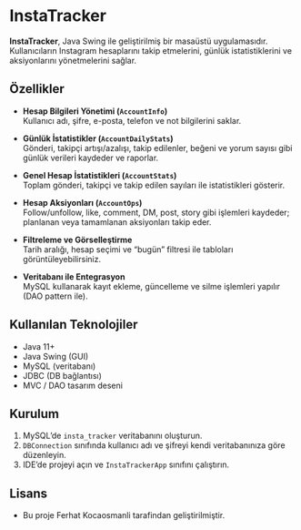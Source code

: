 # InstaTracker

**InstaTracker**, Java Swing ile geliştirilmiş bir masaüstü uygulamasıdır.  
Kullanıcıların Instagram hesaplarını takip etmelerini, günlük istatistiklerini ve aksiyonlarını yönetmelerini sağlar.

## Özellikler

- **Hesap Bilgileri Yönetimi (`AccountInfo`)**  
  Kullanıcı adı, şifre, e-posta, telefon ve not bilgilerini saklar.

- **Günlük İstatistikler (`AccountDailyStats`)**  
  Gönderi, takipçi artışı/azalışı, takip edilenler, beğeni ve yorum sayısı gibi günlük verileri kaydeder ve raporlar.

- **Genel Hesap İstatistikleri (`AccountStats`)**  
  Toplam gönderi, takipçi ve takip edilen sayıları ile istatistikleri gösterir.

- **Hesap Aksiyonları (`AccountOps`)**  
  Follow/unfollow, like, comment, DM, post, story gibi işlemleri kaydeder; planlanan veya tamamlanan aksiyonları takip eder.

- **Filtreleme ve Görselleştirme**  
  Tarih aralığı, hesap seçimi ve “bugün” filtresi ile tabloları görüntüleyebilirsiniz.

- **Veritabanı ile Entegrasyon**  
  MySQL kullanarak kayıt ekleme, güncelleme ve silme işlemleri yapılır (DAO pattern ile).

## Kullanılan Teknolojiler

- Java 11+  
- Java Swing (GUI)  
- MySQL (veritabanı)  
- JDBC (DB bağlantısı)  
- MVC / DAO tasarım deseni

## Kurulum

1. MySQL’de `insta_tracker` veritabanını oluşturun.  
2. `DBConnection` sınıfında kullanıcı adı ve şifreyi kendi veritabanınıza göre düzenleyin.  
3. IDE’de projeyi açın ve `InstaTrackerApp` sınıfını çalıştırın.

## Lisans
- Bu proje Ferhat Kocaosmanli tarafindan geliştirilmiştir.
